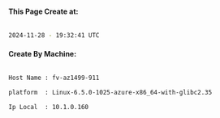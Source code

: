 
   
#### This Page Create at:

```bash

2024-11-28 - 19:32:41 UTC

```

#### Create By Machine:

```bash

Host Name : fv-az1499-911

platform  : Linux-6.5.0-1025-azure-x86_64-with-glibc2.35

Ip Local  : 10.1.0.160

```

